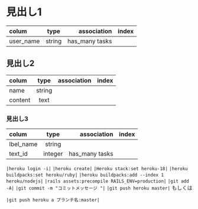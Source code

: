 # 見出し1
|colum | type | association |index|
|:---|:---:|---:|---:|
|user_name|string |has_many tasks | | |




## 見出し2
colum | type | association |index|
|:---|:---:|---:|---:|
|name|string|  |    |
|content|text|   |    |

### 見出し3
colum | type | association |index|
|:---|:---:|---:|---:|
|lbel_name|string|  |    |
|text_id|integer  |has_many tasks||

`|heroku login -i|`
  `|heroku create|`
  `|Heroku stack:set heroku-18|`
  `|heroku buildpacks:set heroku/ruby|`
  `|heroku buildpacks:add --index 1 heroku/nodejs|`
  `|rails assets:precompile RAILS_ENV=production|`
  `|git add -A|`
  `|git commit -m "コミットメッセージ "|`
  `|git push heroku master|`
        もしくは

  `|git push heroku a ブランチ名:master|`
